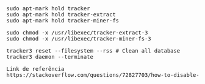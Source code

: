 <pre>

sudo apt-mark hold tracker
sudo apt-mark hold tracker-extract
sudo apt-mark hold tracker-miner-fs

sudo chmod -x /usr/libexec/tracker-extract-3
sudo chmod -x /usr/libexec/tracker-miner-fs-3

tracker3 reset --filesystem --rss # Clean all database
tracker3 daemon --terminate

Link de referência
https://stackoverflow.com/questions/72827703/how-to-disable-file-indexing-in-ubuntu-22-04-tracker3

</pre>
